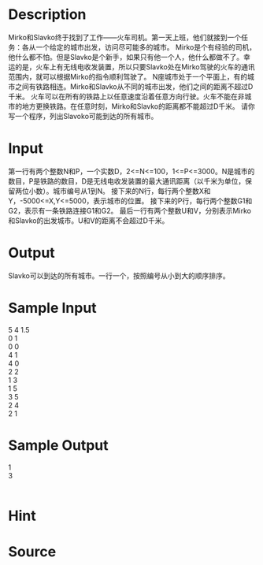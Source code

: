 
# Description

<div class="content"><p>Mirko和Slavko终于找到了工作——火车司机。第一天上班，他们就接到一个任务：各从一个给定的城市出发，访问尽可能多的城市。  Mirko是个有经验的司机，他什么都不怕。但是Slavko是个新手，如果只有他一个人，他什么都做不了。幸运的是，火车上有无线电收发装置，所以只要Slavko处在Mirko驾驶的火车的通讯范围内，就可以根据Mirko的指令顺利驾驶了。  N座城市处于一个平面上，有的城市之间有铁路相连。Mirko和Slavko从不同的城市出发，他们之间的距离不超过D千米。  火车可以在所有的铁路上以任意速度沿着任意方向行驶。火车不能在非城市的地方更换铁路。在任意时刻，Mirko和Slavko的距离都不能超过D千米。  请你写一个程序，列出Slavoko可能到达的所有城市。</p></div>

# Input

<div class="content"><p>第一行有两个整数N和P，一个实数D，2&lt;=N&lt;=100，1&lt;=P&lt;=3000。N是城市的数目，P是铁路的数目，D是无线电收发装置的最大通讯距离（以千米为单位，保留两位小数）。城市编号从1到N。  接下来的N行，每行两个整数X和Y，-5000&lt;=X,Y&lt;=5000，表示城市的位置。  接下来的P行，每行两个整数G1和G2，表示有一条铁路连接G1和G2。  最后一行有两个整数U和V，分别表示Mirko和Slavko的出发城市。U和V的距离不会超过D千米。</p></div>

# Output

<div class="content"><p>Slavko可以到达的所有城市。一行一个，按照编号从小到大的顺序排序。</p></div>

# Sample Input

<div class="content"><span class="sampledata">5 4 1.5<br/>
0 1<br/>
0 0<br/>
4 1<br/>
4 0<br/>
2 2<br/>
1 3<br/>
1 5<br/>
3 5<br/>
2 4<br/>
2 1<br/>
</span></div>

# Sample Output

<div class="content"><span class="sampledata">1<br/>
3<br/>
<br/>
</span></div>

# Hint

<div class="content"><p></p></div>

# Source

<div class="content"><p><a href="problemset.php?search="></a></p></div>

